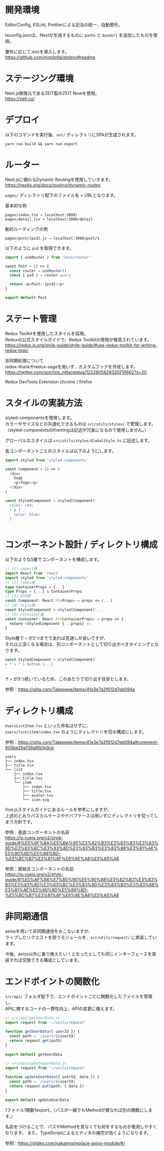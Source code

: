 # 開発環境

EditorConfig, ESLint, Prettierによる記法の統一、自動整形。

tsconfig.jsonは、Nextが生成するものに `paths` と `baseUrl` を追加したものを使用。

要件に応じて.envを導入します。  
https://github.com/motdotla/dotenv#readme

# ステージング環境
Next.js開発元であるZEIT製のZEIT Nowを使用。  
https://zeit.co/

# デプロイ

以下のコマンドを実行後、`out/` ディレクトリにSPAが生成されます。
```
yarn run build && yarn run export
```

# ルーター

Next.jsに備わるDynamic Routingを使用していきます。  
https://nextjs.org/docs/routing/dynamic-routes

`pages/` ディレクトリ配下のファイル名 = URLとなります。

基本的な例

```
pages/index.tsx → localhost:3000/
pages/detail.tsx → localhost:3000/detail
```

動的ルーティングの例

```
pages/post/[pid].js → localhost:3000/post/1
```

以下のように `pid` を取得できます。

```typescript
import { useRouter } from 'next/router'

const Post = () => {
  const router = useRouter()
  const { pid } = router.query

  return <p>Post: {pid}</p>
}

export default Post
```


# ステート管理

Redux Toolkitを使用したスタイルを採用。  
Reduxの公式スタイルガイドで、Redux Toolkitの使用が推奨されています。  
https://redux.js.org/style-guide/style-guide/#use-redux-toolkit-for-writing-redux-logic


非同期処理について  
redux-thunkやredux-sagaを用いず、カスタムフックを作成します。  
https://twitter.com/soichiro_nitta/status/1222805828320710662?s=20

Redux DevTools Extension chrome / firefox

# スタイルの実装方法

styled-componentsを使用します。  
カラーやサイズなどの共通化できるものは `src/utils/styles/` で管理します。  
（styled-componentsのthemingは記述が冗長になるので使用しません。）

グローバルなスタイルは `src/utils/styles/GlobalStyle.ts` に記述します。

各コンポーネントごとのスタイルは以下のようにします。

```typescript
import styled from 'styled-components'

const Component = () => (
  <div>
    hoge
    <p>fuga</p>
  </div>
)

const StyledComponent = styled(Component)`
  color: red;
  > p {
    color: blue;
  }
`
```

# コンポーネント設計 / ディレクトリ構成

以下のような5層でコンポーネントを構成します。

```typescript
// (1) import層
import React from 'react'
import styled from 'styled-components'
// (2) Types層
type ContainerProps = {...}
type Props = {...} & ContainerProps
// (3) DOM層
const Component: React.FC<Props> = props => (...)
// (4) Style層
const StyledComponent = styled(Component)`...`
// (5) Container層
const Container: React.FC<ContainerProps> = props => {
  return <StyledComponent {...props} />
}
```

Style層で `>` が2つまでであれば見通しが良いですが、  
それ以上深くなる場合は、別コンポーネントとして切り出すべきタイミングとなります。

```typescript
const StyledComponent = styled(Component)`
> * > * > button {...}
`
```
↑ `>` が3つ続いているため、このあたりで切り出す目安とします。

参照：https://qiita.com/Takepepe/items/41e3e7a2f612d7eb094a

# ディレクトリ構成

`UsersListItem.tsx` といった命名はせずに、  
`users/list/item/index.tsx` のようにディレクトリを切る構成にします。  

参照：https://qiita.com/Takepepe/items/41e3e7a2f612d7eb094a#comment-905be26e139a8fb1e9cb

```
users
├── index.tsx
├── title.tsx
└── list
    ├── index.tsx
    ├── title.tsx
    └── item
        ├── index.tsx
        ├── title.tsx
        ├── avatar.tsx
        └── icon.svg
```

Vue.jsスタイルガイドにあるルールを参考にしますが、  
上述のとおりパスカルケースやケバブケースは用いずにディレクトリを切ってしまう方針です。

参照：基底コンポーネントの名前  
https://jp.vuejs.org/v2/style-guide/#%E5%9F%BA%E5%BA%95%E3%82%B3%E3%83%B3%E3%83%9D%E3%83%BC%E3%83%8D%E3%83%B3%E3%83%88%E3%81%AE%E5%90%8D%E5%89%8D-%E5%BC%B7%E3%81%8F%E6%8E%A8%E5%A5%A8

参照：密結合コンポーネントの名前  
https://jp.vuejs.org/v2/style-guide/#%E5%AF%86%E7%B5%90%E5%90%88%E3%82%B3%E3%83%B3%E3%83%9D%E3%83%BC%E3%83%8D%E3%83%B3%E3%83%88%E3%81%AE%E5%90%8D%E5%89%8D-%E5%BC%B7%E3%81%8F%E6%8E%A8%E5%A5%A8

# 非同期通信

axiosを用いて非同期通信をおこないますが、  
ラップしたリクエストを担うモジュールを、`src/utils/request/` に実装しています。

今後、axios以外に乗り換えたい！となったとしても同じインターフェースを実装すれば交換できる構成としています。

# エンドポイントの関数化

`src/api/` フォルダ配下で、エンドポイントごとに関数化したファイルを管理し、  
APIに関するコードの一貫性向上、APIの変更に備えます。

```typescript
// src/api/getUserData.js
import request from '~/utils/request'
 
function getUserData({ userId }) {
  const path = `/users/${userId}`
  return request.get(path)
}
 
export default getUserData
```

```typescript
// src/api/updateUserData.js
import request from '~/utils/request'
 
function updateUserData({ userId, data }) {
  const path = `/users/${userId}`
  return request.put(path, { data })
}
 
export default updateUserData
```

1ファイル1関数1export。（パスが一緒でもMethodが異なれば別の関数にします。）

名前をつけることで、パスやMethodを見なくても何をするものか推測しやすくなります。
また、TypeScriptによるエディタの補完が効くようになります。

参照：https://slides.com/nakajmg/replace-axios-module/#/
